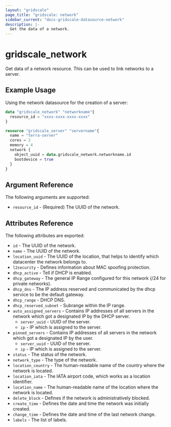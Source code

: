 ```yaml
---
layout: "gridscale"
page_title: "gridscale: network"
sidebar_current: "docs-gridscale-datasource-network"
description: |-
  Get the data of a network.
---
```


# gridscale_network

Get data of a network resource. This can be used to link networks to a server.

## Example Usage

Using the network datasource for the creation of a server:

```terraform
data "gridscale_network" "networkname"{
  resource_id = "xxxx-xxxx-xxxx-xxxx"
}

resource "gridscale_server" "servername"{
  name = "terra-server"
  cores = 2
  memory = 4
  network {
    object_uuid = data.gridscale_network.networkname.id
    bootdevice = true
  }
}
```

## Argument Reference

The following arguments are supported:

* `resource_id` - (Required) The UUID of the network.

## Attributes Reference

The following attributes are exported:

* `id` - The UUID of the network.
* `name` - The UUID of the network.
* `location_uuid` - The UUID of the location, that helps to identify which datacenter the network belongs to.
* `l2security` - Defines information about MAC spoofing protection.
* `dhcp_active` - Tell if DHCP is enabled.
* `dhcp_gateway` - The general IP Range configured for this network (/24 for private networks). 
* `dhcp_dns` - The IP address reserved and communicated by the dhcp service to be the default gateway.
* `dhcp_range` -  DHCP DNS.
* `dhcp_reserved_subnet` -  Subrange within the IP range.
* `auto_assigned_servers` - Contains IP addresses of all servers in the network which got a designated IP by the DHCP server.
  * `server_uuid` - UUID of the server.
  * `ip` - IP which is assigned to the server.
* `pinned_servers` - Contains IP addresses of all servers in the network which got a designated IP by the user.
  * `server_uuid` - UUID of the server.
  * `ip` - IP which is assigned to the server.
* `status` - The status of the network.
* `network_type` - The type of the network.
* `location_country` - The human-readable name of the country where the network is located.
* `location_iata` - The IATA airport code, which works as a location identifier.
* `location_name` - The human-readable name of the location where the network is located.
* `delete_block` - Defines if the network is administratively blocked.
* `create_time` - Defines the date and time the network was initially created.
* `change_time` - Defines the date and time of the last network change.
* `labels` - The list of labels.
